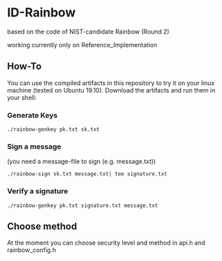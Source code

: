 # ID-Rainbow

based on the code of NIST-candidate Rainbow (Round 2)

working currently only on Reference_Implementation


## How-To

You can use the compiled artifacts in this repository to try it on your linux machine (tested on Ubuntu 19.10).
Download the artifacts and run them in your shell:

### Generate Keys
```
./rainbow-genkey pk.txt sk.txt
```

### Sign a message
(you need a message-file to sign (e.g. message.txt))
```
./rainbow-sign sk.txt message.txt| tee signature.txt
```

### Verify a signature
```
./rainbow-genkey pk.txt signature.txt message.txt
```

## Choose method

At the moment you can choose security level and method in api.h and rainbow_config.h
